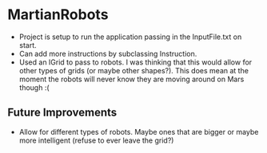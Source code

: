 MartianRobots
=============

* Project is setup to run the application passing in the InputFile.txt on start.
* Can add more instructions by subclassing Instruction.
* Used an IGrid to pass to robots. I was thinking that this would allow for other types of grids (or maybe other shapes?). This does mean at the moment the robots will never know they are moving around on Mars though :(

Future Improvements
-------------------

* Allow for different types of robots. Maybe ones that are bigger or maybe more intelligent (refuse to ever leave the grid?)
